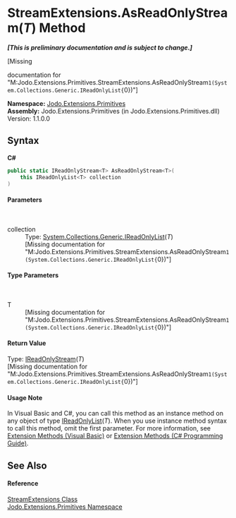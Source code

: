 # StreamExtensions.AsReadOnlyStream(*T*) Method 
 _**\[This is preliminary documentation and is subject to change.\]**_

\[Missing <summary> documentation for "M:Jodo.Extensions.Primitives.StreamExtensions.AsReadOnlyStream``1(System.Collections.Generic.IReadOnlyList{``0})"\]

**Namespace:**&nbsp;<a href="N_Jodo_Extensions_Primitives">Jodo.Extensions.Primitives</a><br />**Assembly:**&nbsp;Jodo.Extensions.Primitives (in Jodo.Extensions.Primitives.dll) Version: 1.1.0.0

## Syntax

**C#**<br />
``` C#
public static IReadOnlyStream<T> AsReadOnlyStream<T>(
	this IReadOnlyList<T> collection
)

```


#### Parameters
&nbsp;<dl><dt>collection</dt><dd>Type: <a href="https://docs.microsoft.com/dotnet/api/system.collections.generic.ireadonlylist-1" target="_blank" rel="noopener noreferrer">System.Collections.Generic.IReadOnlyList</a>(*T*)<br />\[Missing <param name="collection"/> documentation for "M:Jodo.Extensions.Primitives.StreamExtensions.AsReadOnlyStream``1(System.Collections.Generic.IReadOnlyList{``0})"\]</dd></dl>

#### Type Parameters
&nbsp;<dl><dt>T</dt><dd>\[Missing <typeparam name="T"/> documentation for "M:Jodo.Extensions.Primitives.StreamExtensions.AsReadOnlyStream``1(System.Collections.Generic.IReadOnlyList{``0})"\]</dd></dl>

#### Return Value
Type: <a href="T_Jodo_Extensions_Primitives_IReadOnlyStream_1">IReadOnlyStream</a>(*T*)<br />\[Missing <returns> documentation for "M:Jodo.Extensions.Primitives.StreamExtensions.AsReadOnlyStream``1(System.Collections.Generic.IReadOnlyList{``0})"\]

#### Usage Note
In Visual Basic and C#, you can call this method as an instance method on any object of type <a href="https://docs.microsoft.com/dotnet/api/system.collections.generic.ireadonlylist-1" target="_blank" rel="noopener noreferrer">IReadOnlyList</a>(*T*). When you use instance method syntax to call this method, omit the first parameter. For more information, see <a href="https://docs.microsoft.com/dotnet/visual-basic/programming-guide/language-features/procedures/extension-methods" target="_blank" rel="noopener noreferrer">Extension Methods (Visual Basic)</a> or <a href="https://docs.microsoft.com/dotnet/csharp/programming-guide/classes-and-structs/extension-methods" target="_blank" rel="noopener noreferrer">Extension Methods (C# Programming Guide)</a>.

## See Also


#### Reference
<a href="T_Jodo_Extensions_Primitives_StreamExtensions">StreamExtensions Class</a><br /><a href="N_Jodo_Extensions_Primitives">Jodo.Extensions.Primitives Namespace</a><br />